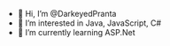- 👋 Hi, I’m @DarkeyedPranta
- 👀 I’m interested in Java, JavaScript, C#
- 🌱 I’m currently learning ASP.Net
<!---
DarkeyedPranta/DarkeyedPranta is a ✨ special ✨ repository because its `README.md` (this file) appears on your GitHub profile.
You can click the Preview link to take a look at your changes.
--->
